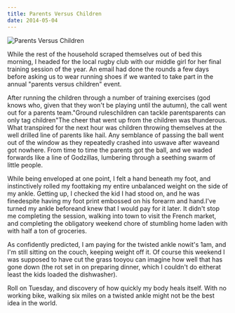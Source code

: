 ```yaml
---
title: Parents Versus Children
date: 2014-05-04
---
```


![Parents Versus Children](https://source.unsplash.com/vP3pnOoCiYE/1600x900)

While the rest of the household scraped themselves out of bed this morning, I headed for the local rugby club with our middle girl for her final training session of the year. An email had done the rounds a few days before asking us to wear running shoes if we wanted to take part in the annual "parents versus children" event.

After running the children through a number of training exercises (god knows who, given that they won't be playing until the autumn), the call went out for a parents team."Ground ruleschildren can tackle parentsparents can only tag children"The cheer that went up from the children was thunderous. What transpired for the next hour was children throwing themselves at the well drilled line of parents like hail. Any semblance of passing the ball went out of the window as they repeatedly crashed into uswave after waveand got nowhere. From time to time the parents got the ball, and we waded forwards like a line of Godzillas, lumbering through a seething swarm of little people.

While being enveloped at one point, I felt a hand beneath my foot, and instinctively rolled my foottaking my entire unbalanced weight on the side of my ankle. Getting up, I checked the kid I had stood on, and he was finedespite having my foot print embossed on his forearm and hand.I've turned my ankle beforeand knew that I would pay for it later. It didn't stop me completing the session, walking into town to visit the French market, and completing the obligatory weekend chore of stumbling home laden with with half a ton of groceries.

As confidently predicted, I am paying for the twisted ankle nowit's 1am, and I'm still sitting on the couch, keeping weight off it. Of course this weekend I was supposed to have cut the grass tooyou can imagine how well that has gone down (the rot set in on preparing dinner, which I couldn't do eitherat least the kids loaded the dishwasher).

Roll on Tuesday, and discovery of how quickly my body heals itself. With no working bike, walking six miles on a twisted ankle might not be the best idea in the world.